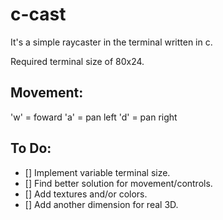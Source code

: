 # c-cast

It's a simple raycaster in the terminal written in c.

Required terminal size of 80x24.

## Movement: 
'w' = foward
'a' = pan left
'd' = pan right

## To Do:
 - [] Implement variable terminal size.
 - [] Find better solution for movement/controls.
 - [] Add textures and/or colors.
 - [] Add another dimension for real 3D.

